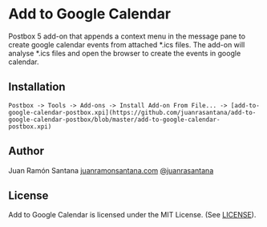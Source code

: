 # Add to Google Calendar
Postbox 5 add-on that appends a context menu in the message pane to create google calendar events from attached *.ics files. The add-on will analyse *.ics files and open the browser to create the events in google calendar.
## Installation
```
Postbox -> Tools -> Add-ons -> Install Add-on From File... -> [add-to-google-calendar-postbox.xpi](https://github.com/juanrasantana/add-to-google-calendar-postbox/blob/master/add-to-google-calendar-postbox.xpi)
```
## Author
Juan Ramón Santana [juanramonsantana.com](https://juanrasantana.com) [@juanrasantana](http://twitter.com/juanrasantana)
## License
Add to Google Calendar is licensed under the MIT License. (See [LICENSE](https://github.com/juanrasantana/add-to-google-calendar-postbox/blob/master/LICENSE)).
